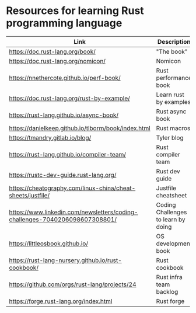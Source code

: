 # Resources for learning Rust programming language

| Link | Description |
| --- | --- |
| <https://doc.rust-lang.org/book/> | "The book" |
| <https://doc.rust-lang.org/nomicon/> | Nomicon |
| <https://nnethercote.github.io/perf-book/> | Rust performance book |
| <https://doc.rust-lang.org/rust-by-example/> | Learn rust by examples |
| <https://rust-lang.github.io/async-book/> | Rust async book |
| <https://danielkeep.github.io/tlborm/book/index.html> | Rust macros |
| <https://tmandry.gitlab.io/blog/> | Tyler blog |
| <https://rust-lang.github.io/compiler-team/> | Rust compiler team |
| <https://rustc-dev-guide.rust-lang.org/> | Rust dev guide |
| <https://cheatography.com/linux-china/cheat-sheets/justfile/> | Justfile cheatsheet |
| <https://www.linkedin.com/newsletters/coding-challenges-7040206098607308801/> | Coding Challenges to learn by doing |
| <https://littleosbook.github.io/> | OS development book |
| <https://rust-lang-nursery.github.io/rust-cookbook/> | Rust cookbook |
| <https://github.com/orgs/rust-lang/projects/24> | Rust infra team backlog |
| <https://forge.rust-lang.org/index.html> | Rust forge |
